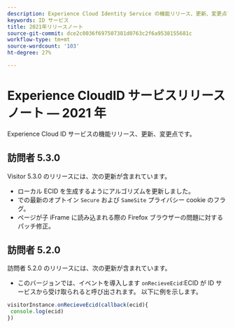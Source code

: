 ```yaml
---
description: Experience Cloud Identity Service の機能リリース、更新、変更点です。
keywords: ID サービス
title: 2021年リリースノート
source-git-commit: dce2c0036f697507381d0763c2f6a9538155681c
workflow-type: tm+mt
source-wordcount: '103'
ht-degree: 27%

---
```


# Experience CloudID サービスリリースノート — 2021 年

Experience Cloud ID サービスの機能リリース、更新、変更点です。

## 訪問者 5.3.0

Visitor 5.3.0 のリリースには、次の更新が含まれています。

* ローカル ECID を生成するようにアルゴリズムを更新しました。
* での最新のオプトイン `Secure` および `SameSite` プライバシー cookie のフラグ。
* ページが子 iFrame に読み込まれる際の Firefox ブラウザーの問題に対するパッチ修正。

## 訪問者 5.2.0

訪問者 5.2.0 のリリースには、次の更新が含まれています。

* このバージョンでは、イベントを導入します `onRecieveEcid`:ECID が ID サービスから受け取られると呼び出されます。 以下に例を示します。

```js
visitorInstance.onRecieveEcid(callback(ecid){
 console.log(ecid)
})
```

